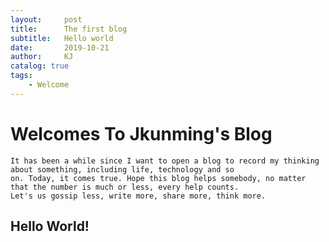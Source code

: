 ```yaml
---
layout:     post
title:      The first blog
subtitle:   Hello world
date:       2019-10-21
author:     KJ
catalog: true
tags:
    - Welcome
---
```


# Welcomes To Jkunming's Blog
    It has been a while since I want to open a blog to record my thinking about something, including life, technology and so 
    on. Today, it comes true. Hope this blog helps somebody, no matter that the number is much or less, every help counts. 
    Let's us gossip less, write more, share more, think more.

## Hello World!
